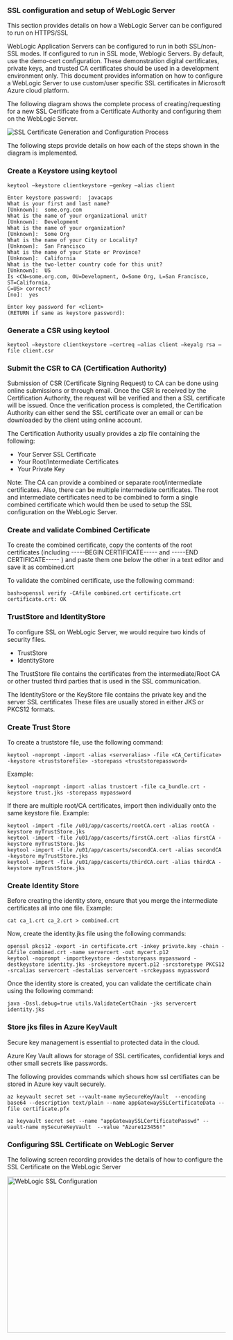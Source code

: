 ###  SSL configuration and setup of WebLogic Server

This section provides details on how a WebLogic Server can be configured to run on HTTPS/SSL 

WebLogic Application Servers can be configured to run in both SSL/non-SSL modes.
If configured to run in SSL mode, Weblogic Servers. By default, use the demo-cert configuration. 
These demonstration digital certificates, private keys, and trusted CA certificates should be used in a development environment only.
This document provides information on how to configure a WebLogic Server to use custom/user specific  SSL certificates in Microsoft Azure cloud platform.

The following diagram shows the complete process of creating/requesting for a new SSL Certificate from a Certificate Authority and configuring them on the WebLogic Server.

![SSL Certificate Generation and Configuration Process](https://github.com/gnsuryan/WebLogic-SSL-Configuration/raw/master/images/Cert_Process.png)

The following steps provide details on how each of the steps shown in the diagram is implemented.

### Create a Keystore using keytool

```
keytool –keystore clientkeystore –genkey –alias client

Enter keystore password:  javacaps
What is your first and last name?
[Unknown]:  some.org.com
What is the name of your organizational unit?
[Unknown]:  Development
What is the name of your organization?
[Unknown]:  Some Org
What is the name of your City or Locality?
[Unknown]:  San Francisco
What is the name of your State or Province?
[Unknown]:  California
What is the two-letter country code for this unit?
[Unknown]:  US
Is <CN=some.org.com, OU=Development, O=Some Org, L=San Francisco, ST=California, 
C=US> correct?
[no]:  yes

Enter key password for <client>
(RETURN if same as keystore password):

```

### Generate a CSR using keytool

```
keytool –keystore clientkeystore –certreq –alias client –keyalg rsa –file client.csr
```

### Submit the CSR to CA (Certification Authority)

Submission of CSR (Certificate Signing Request) to CA can be done using online submissions or through email.
Once the CSR is received by the Certification Authority, the request will be verified and then a SSL certificate will be issued.
Once the verification process is completed, the Certification Authority can either send the SSL certificate over an email or can be downloaded by the client using online account.  

The Certification Authority usually provides a zip file containing the following:
   * Your Server SSL Certificate
   * Your Root/Intermediate Certificates
   * Your Private Key

Note: The CA can provide a combined or separate root/intermediate certificates.  Also, there can be multiple intermediate certificates.
The root and intermediate certificates need to be combined to form a single combined certificate which would then be used to setup the SSL configuration on the WebLogic Server.

### Create and validate Combined Certificate

To create the combined certificate, copy the contents of the root certificates (including -----BEGIN CERTIFICATE----- and -----END CERTIFICATE----- ) and paste them one below the other in a text editor and save it as combined.crt

To validate the combined certificate, use the following command:
```
bash>openssl verify -CAfile combined.crt certificate.crt
certificate.crt: OK
```

### TrustStore  and IdentityStore

To configure SSL on WebLogic Server, we would require two kinds of security files.

  * TrustStore
  * IdentityStore

The TrustStore file contains the certificates from the intermediate/Root CA or other trusted third parties that is used in the SSL communication.

The IdentityStore or the KeyStore file contains the private key and the server SSL certificates
These files are usually stored in either JKS or PKCS12 formats.

### Create Trust Store

To create a truststore file, use the following command:
```
keytool -noprompt -import -alias <serveralias> -file <CA_Certificate> -keystore <truststorefile> -storepass <truststorepassword>
```

Example:
```
keytool -noprompt -import -alias trustcert -file ca_bundle.crt -keystore trust.jks -storepass mypassword
```

If there are multiple root/CA certificates, import then individually onto the same keystore file.
Example:

```
keytool -import -file /u01/app/cascerts/rootCA.cert -alias rootCA -keystore myTrustStore.jks
keytool -import -file /u01/app/cascerts/firstCA.cert -alias firstCA -keystore myTrustStore.jks
keytool -import -file /u01/app/cascerts/secondCA.cert -alias secondCA -keystore myTrustStore.jks
keytool -import -file /u01/app/cascerts/thirdCA.cert -alias thirdCA -keystore myTrustStore.jks
```

### Create Identity Store

Before creating the identity store, ensure that you merge the intermediate certificates all into one file.
Example:
```
cat ca_1.crt ca_2.crt > combined.crt
```

Now, create the identity.jks file using the following commands:

```
openssl pkcs12 -export -in certificate.crt -inkey private.key -chain -CAfile combined.crt -name servercert -out mycert.p12
keytool -noprompt -importkeystore -deststorepass mypassword -destkeystore identity.jks -srckeystore mycert.p12 -srcstoretype PKCS12 -srcalias servercert -destalias servercert -srckeypass mypassword
```

Once the identity store is created, you can validate the certificate chain using the following command:
```
java -Dssl.debug=true utils.ValidateCertChain -jks servercert identity.jks
```

### Store jks files in Azure KeyVault

Secure key management is essential to protected data in the cloud.

Azure Key Vault allows for storage of SSL certificates, confidential keys and other small secrets like passwords.

The following provides commands which shows how ssl certifiates can be stored in Azure key vault securely.

```
az keyvault secret set --vault-name mySecureKeyVault  --encoding base64 --description text/plain --name appGatewaySSLCertificateData --file certificate.pfx

az keyvault secret set --name "appGatewaySSLCertificatePasswd" --vault-name mySecureKeyVault  --value "Azure123456!"

```

### Configuring SSL Certificate on WebLogic Server

The following screen recording provides the details of how to configure the SSL Certificate on the WebLogic Server

<a href="https://github.com/gnsuryan/WebLogic-SSL-Configuration/raw/master/images/WLS_SSL_Configuration.gif" target="_blank"><img src="https://github.com/gnsuryan/WebLogic-SSL-Configuration/raw/master/images/WLS_SSL_Configuration.gif" title="WebLogic SSL Configuration" width="840" height="360"/></a>
